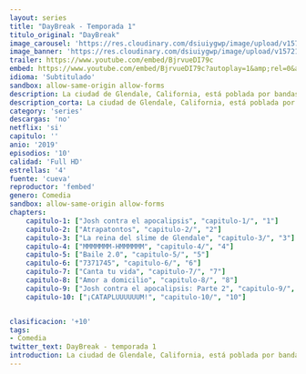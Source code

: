 ```yaml
---
layout: series
title: "DayBreak - Temporada 1"
titulo_original: "DayBreak"
image_carousel: 'https://res.cloudinary.com/dsiuiygwp/image/upload/v1572132830/daybreak-min_cclrdj.jpg'
image_banner: 'https://res.cloudinary.com/dsiuiygwp/image/upload/v1572132834/Daybreak-header-min_tnzmck.jpg'
trailer: https://www.youtube.com/embed/BjrvueDI79c
embed: https://www.youtube.com/embed/BjrvueDI79c?autoplay=1&amp;rel=0&amp;hd=1&border=0&wmode=opaque&enablejsapi=1&modestbranding=1&controls=1&showinfo=0
idioma: 'Subtitulado'
sandbox: allow-same-origin allow-forms
description: La ciudad de Glendale, California, está poblada por bandas de deportistas merodeadores, jugadores, el Club 4-H y otras tribus temibles que están luchando por sobrevivir a raíz de una explosión nuclear en la noche del baile.
description_corta: La ciudad de Glendale, California, está poblada por bandas de deportistas merodeadores, jugadores, el Club 4-H y otras tribus temibles que están luchando por sobrevivir a raíz de una explosión nuclear en la noche del baile.
category: 'series'
descargas: 'no'
netflix: 'si'
capitulo: ''
anio: '2019'
episodios: '10'
calidad: 'Full HD'
estrellas: '4'
fuente: 'cueva'
reproductor: 'fembed'
genero: Comedia
sandbox: allow-same-origin allow-forms 
chapters:
    capitulo-1: ["Josh contra el apocalipsis", "capitulo-1/", "1"]
    capitulo-2: ["Atrapatontos", "capitulo-2/", "2"]
    capitulo-3: ["La reina del slime de Glendale", "capitulo-3/", "3"]
    capitulo-4: ["MMMMMMM-HMMMMMM", "capitulo-4/", "4"]
    capitulo-5: ["Baile 2.0", "capitulo-5/", "5"]
    capitulo-6: ["7371745", "capitulo-6/", "6"]
    capitulo-7: ["Canta tu vida", "capitulo-7/", "7"]
    capitulo-8: ["Amor a domicilio", "capitulo-8/", "8"]
    capitulo-9: ["Josh contra el apocalipsis: Parte 2", "capitulo-9/", "9"]
    capitulo-10: ["¡CATAPLUUUUUUM!", "capitulo-10/", "10"]


clasificacion: '+10'
tags:
- Comedia
twitter_text: DayBreak - temporada 1
introduction: La ciudad de Glendale, California, está poblada por bandas de deportistas merodeadores, jugadores, el Club 4-H y otras tribus temibles que están luchando por sobrevivir a raíz de una explosión nuclear en la noche del baile.
---
```



 







